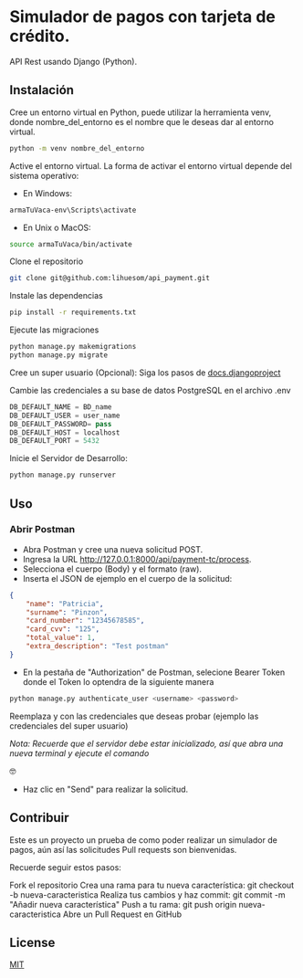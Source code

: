 # Simulador de pagos con tarjeta de crédito.

API Rest usando Django (Python).

## Instalación
Cree un entorno virtual en Python, puede utilizar la herramienta venv, donde nombre_del_entorno es el nombre que le deseas dar al entorno virtual. 
```bash
python -m venv nombre_del_entorno
```
Active el entorno virtual. La forma de activar el entorno virtual depende del sistema operativo:
* En Windows:
```bash
armaTuVaca-env\Scripts\activate
```
* En Unix o MacOS:
```bash
source armaTuVaca/bin/activate
```
Clone el repositorio
```bash
git clone git@github.com:lihuesom/api_payment.git
```
Instale las dependencias
```bash
pip install -r requirements.txt
```
Ejecute las migraciones
```bash
python manage.py makemigrations
python manage.py migrate
```
Cree un super usuario (Opcional): 
Siga los pasos de [docs.djangoproject](https://docs.djangoproject.com/en/1.8/intro/tutorial02/)


Cambie las credenciales a su base de datos PostgreSQL en el archivo .env
```python
DB_DEFAULT_NAME = BD_name
DB_DEFAULT_USER = user_name
DB_DEFAULT_PASSWORD= pass
DB_DEFAULT_HOST = localhost
DB_DEFAULT_PORT = 5432
```
Inicie el Servidor de Desarrollo:
```bash
python manage.py runserver
```
## Uso
### Abrir Postman
* Abra Postman y cree una nueva solicitud POST.
* Ingresa la URL  http://127.0.0.1:8000/api/payment-tc/process.
* Selecciona el cuerpo (Body) y el formato (raw).
* Inserta el JSON de ejemplo en el cuerpo de la solicitud:

```json
{
    "name": "Patricia",
    "surname": "Pinzon",
    "card_number": "12345678585",
    "card_cvv": "125",
    "total_value": 1,
    "extra_description": "Test postman"
}
```
* En la pestaña de "Authorization" de Postman, selecione Bearer Token donde el Token lo optendra de la siguiente manera
```bash
python manage.py authenticate_user <username> <password>
```
Reemplaza <username> y <password> con las credenciales que deseas probar (ejemplo las credenciales del super usuario)
<p>
<em>Nota: Recuerde que el servidor debe estar inicializado, así que abra una nueva terminal y ejecute el comando</a></em>
</p>🤓

* Haz clic en "Send" para realizar la solicitud.


## Contribuir
Este es un proyecto un prueba de como poder realizar un simulador de pagos, aún así las solicitudes Pull requests son bienvenidas. 

Recuerde seguir estos pasos:

Fork el repositorio
Crea una rama para tu nueva característica: git checkout -b nueva-caracteristica
Realiza tus cambios y haz commit: git commit -m "Añadir nueva característica"
Push a tu rama: git push origin nueva-caracteristica
Abre un Pull Request en GitHub

## License
[MIT](https://choosealicense.com/licenses/mit/)